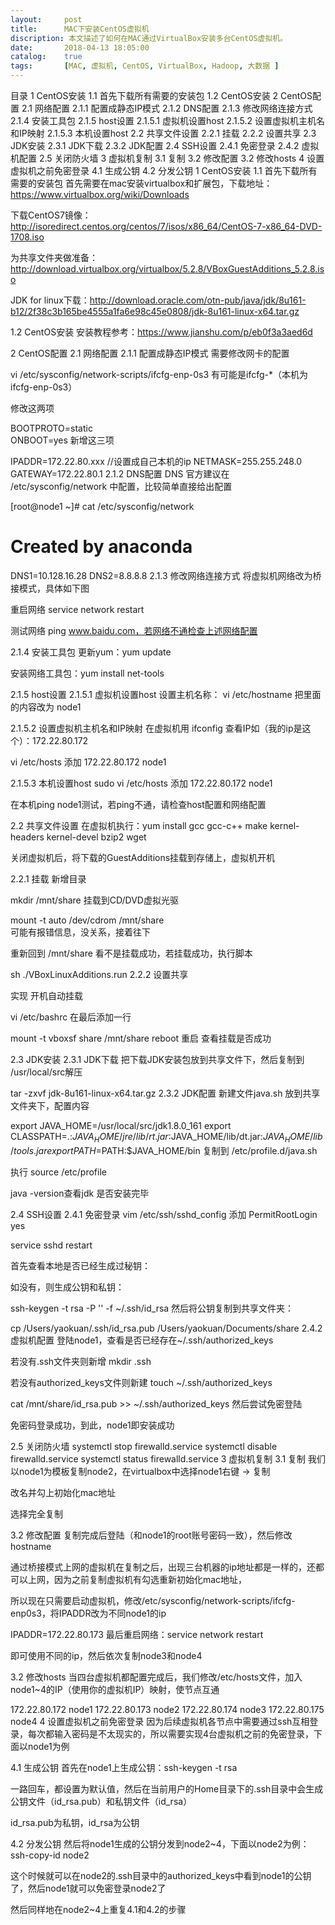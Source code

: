 ```yaml
---
layout:     post
title:      MAC下安装CentOS虚拟机
discription: 本文描述了如何在MAC通过VirtualBox安装多台CentOS虚拟机。
date:       2018-04-13 18:05:00
catalog:    true
tags:       [MAC, 虚拟机, CentOS, VirtualBox, Hadoop, 大数据 ]
---
```


目录
1 CentOS安装
1.1 首先下载所有需要的安装包
1.2 CentOS安装
2 CentOS配置
2.1 网络配置
2.1.1 配置成静态IP模式
2.1.2 DNS配置
2.1.3 修改网络连接方式
2.1.4 安装工具包
2.1.5 host设置
2.1.5.1 虚拟机设置host
2.1.5.2 设置虚拟机主机名和IP映射
2.1.5.3 本机设置host
2.2 共享文件设置
2.2.1 挂载
2.2.2 设置共享
2.3 JDK安装
2.3.1 JDK下载
2.3.2 JDK配置
2.4 SSH设置
2.4.1 免密登录
2.4.2 虚拟机配置
2.5 关闭防火墙
3 虚拟机复制
3.1 复制
3.2 修改配置
3.2 修改hosts
4 设置虚拟机之前免密登录
4.1 生成公钥
4.2 分发公钥
1 CentOS安装
1.1 首先下载所有需要的安装包
首先需要在mac安装virtualbox和扩展包，下载地址：https://www.virtualbox.org/wiki/Downloads



下载CentOS7镜像：http://isoredirect.centos.org/centos/7/isos/x86_64/CentOS-7-x86_64-DVD-1708.iso

为共享文件夹做准备：http://download.virtualbox.org/virtualbox/5.2.8/VBoxGuestAdditions_5.2.8.iso

JDK for linux下载：http://download.oracle.com/otn-pub/java/jdk/8u161-b12/2f38c3b165be4555a1fa6e98c45e0808/jdk-8u161-linux-x64.tar.gz

1.2 CentOS安装
安装教程参考：https://www.jianshu.com/p/eb0f3a3aed6d


2 CentOS配置
2.1 网络配置
2.1.1 配置成静态IP模式
需要修改网卡的配置

vi /etc/sysconfig/network-scripts/ifcfg-enp-0s3
有可能是ifcfg-*（本机为ifcfg-enp-0s3）

修改这两项

BOOTPROTO=static    
ONBOOT=yes
新增这三项

IPADDR=172.22.80.xxx    //设置成自己本机的ip 
NETMASK=255.255.248.0 
GATEWAY=172.22.80.1
2.1.2 DNS配置
DNS 官方建议在 /etc/sysconfig/network 中配置，比较简单直接给出配置

[root@node1 ~]# cat /etc/sysconfig/network

# Created by anaconda 
DNS1=10.128.16.28 
DNS2=8.8.8.8 
2.1.3 修改网络连接方式
将虚拟机网络改为桥接模式，具体如下图



重启网络 service network restart  

测试网络 ping www.baidu.com，若网络不通检查上述网络配置

2.1.4 安装工具包
更新yum：yum update

安装网络工具包：yum install net-tools


2.1.5 host设置
2.1.5.1 虚拟机设置host
设置主机名称： vi /etc/hostname     把里面的内容改为 node1 

2.1.5.2 设置虚拟机主机名和IP映射
在虚拟机用  ifconfig 查看IP如（我的ip是这个）：172.22.80.172

vi /etc/hosts  添加  172.22.80.172 node1

2.1.5.3 本机设置host
sudo vi /etc/hosts   添加 172.22.80.172 node1

在本机ping node1测试，若ping不通，请检查host配置和网络配置

2.2 共享文件设置
在虚拟机执行：yum install gcc gcc-c++ make kernel-headers kernel-devel bzip2 wget

关闭虚拟机后，将下载的GuestAdditions挂载到存储上，虚拟机开机



2.2.1 挂载
新增目录  

mkdir /mnt/share
挂载到CD/DVD虚拟光驱

mount -t auto /dev/cdrom  /mnt/share  
可能有报错信息，没关系，接着往下

重新回到 /mnt/share  看不是挂载成功，若挂载成功，执行脚本

sh ./VBoxLinuxAdditions.run
2.2.2 设置共享




实现 开机自动挂载

vi /etc/bashrc
在最后添加一行

mount -t vboxsf share /mnt/share
reboot  重启 查看挂载是否成功

2.3 JDK安装
2.3.1 JDK下载
把下载JDK安装包放到共享文件下，然后复制到 /usr/local/src解压

tar -zxvf jdk-8u161-linux-x64.tar.gz
2.3.2 JDK配置
新建文件java.sh  放到共享文件夹下，配置内容

export JAVA_HOME=/usr/local/src/jdk1.8.0_161 
export CLASSPATH=.:$JAVA_HOME/jre/lib/rt.jar:$JAVA_HOME/lib/dt.jar:$JAVA_HOME/lib/tools.jar 
export PATH=$PATH:$JAVA_HOME/bin
复制到 /etc/profile.d/java.sh

执行 source /etc/profile  

java -version查看jdk  是否安装完毕

2.4 SSH设置
2.4.1 免密登录
vim /etc/ssh/sshd_config 添加 PermitRootLogin yes

service sshd restart

首先查看本地是否已经生成过秘钥：



如没有，则生成公钥和私钥：

ssh-keygen -t rsa -P '' -f ~/.ssh/id_rsa
然后将公钥复制到共享文件夹：

cp /Users/yaokuan/.ssh/id_rsa.pub /Users/yaokuan/Documents/share
2.4.2 虚拟机配置
登陆node1，查看是否已经存在~/.ssh/authorized_keys

若没有.ssh文件夹则新增 mkdir .ssh

若没有authorized_keys文件则新建 touch  ~/.ssh/authorized_keys

cat /mnt/share/id_rsa.pub >> ~/.ssh/authorized_keys
然后尝试免密登陆



免密码登录成功，到此，node1即安装成功

2.5 关闭防火墙
systemctl stop firewalld.service 
systemctl disable firewalld.service 
systemctl status firewalld.service
3 虚拟机复制
3.1 复制
我们以node1为模板复制node2，在virtualbox中选择node1右键 -> 复制



改名并勾上初始化mac地址



选择完全复制



3.2 修改配置
复制完成后登陆（和node1的root账号密码一致），然后修改hostname

通过桥接模式上网的虚拟机在复制之后，出现三台机器的ip地址都是一样的，还都可以上网，因为之前复制虚拟机有勾选重新初始化mac地址，

所以现在只需要启动虚拟机，修改/etc/sysconfig/network-scripts/ifcfg-enp0s3，将IPADDR改为不同node1的ip

IPADDR=172.22.80.173
最后重启网络：service network restart

即可使用不同的ip，然后依次复制node3和node4

3.2 修改hosts
当四台虚拟机都配置完成后，我们修改/etc/hosts文件，加入node1~4的IP（使用你的虚拟机IP）映射，使节点互通

172.22.80.172 node1
172.22.80.173 node2
172.22.80.174 node3
172.22.80.175 node4
4 设置虚拟机之前免密登录
因为后续虚拟机各节点中需要通过ssh互相登录，每次都输入密码是不太现实的，所以需要实现4台虚拟机之前的免密登录，下面以node1为例

4.1 生成公钥
首先在node1上生成公钥：ssh-keygen -t rsa



一路回车，都设置为默认值，然后在当前用户的Home目录下的.ssh目录中会生成公钥文件（id_rsa.pub）和私钥文件（id_rsa）

id_rsa.pub为私钥，id_rsa为公钥

4.2 分发公钥
然后将node1生成的公钥分发到node2~4，下面以node2为例：ssh-copy-id node2



这个时候就可以在node2的.ssh目录中的authorized_keys中看到node1的公钥了，然后node1就可以免密登录node2了



然后同样地在node2~4上重复4.1和4.2的步骤
